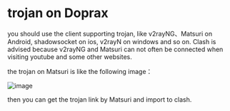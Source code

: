 # trojan on Doprax
you should use the client supporting trojan, like v2rayNG、Matsuri on Android, shadowsocket on ios, v2rayN on windows and so on. Clash is advised because v2rayNG and Matsuri can not often be connected when visiting youtube and some other websites.

the trojan on Matsuri is like the following image： 


![image](https://github.com/Mrzyang/doprax_trojan/blob/master/Matsuri_configuration.png)


then you can get the trojan link by Matsuri and import to clash.